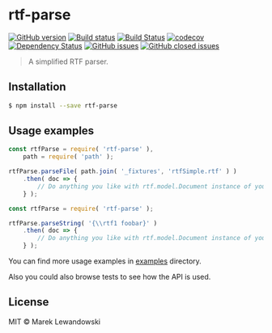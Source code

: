 # rtf-parse

[![GitHub version](https://badge.fury.io/gh/mlewand%2Frtf-parse.svg)](https://badge.fury.io/gh/mlewand%2Frtf-parse)
[![Build status](https://ci.appveyor.com/api/projects/status/7xq8eq2lil4g2t8j?svg=true&passingText=master%20%E2%9C%93)](https://ci.appveyor.com/project/mlewand/rtf-parse)
[![Build Status](https://travis-ci.org/mlewand/rtf-parse.svg?branch=master)](https://travis-ci.org/mlewand/rtf-parse)
[![codecov](https://codecov.io/gh/mlewand/rtf-parse/branch/master/graph/badge.svg)](https://codecov.io/gh/mlewand/rtf-parse)
[![Dependency Status](https://david-dm.org/mlewand/rtf-parse/status.svg)](https://david-dm.org/mlewand/rtf-parse)
[![GitHub issues](https://img.shields.io/github/issues/mlewand/rtf-parse.svg)](https://github.com/mlewand/rtf-parse/issues)
[![GitHub closed issues](https://img.shields.io/github/mlewand/rtf-parse/shields.svg)](https://github.com/mlewand/rtf-parse/issues)

> A simplified RTF parser.

## Installation

```sh
$ npm install --save rtf-parse
```

## Usage examples

```javascript
const rtfParse = require( 'rtf-parse' ),
	path = require( 'path' );

rtfParse.parseFile( path.join( '_fixtures', 'rtfSimple.rtf' ) )
	.then( doc => {
		// Do anything you like with rtf.model.Document instance of your document.
	} );
```

```javascript
const rtfParse = require( 'rtf-parse' );

rtfParse.parseString( '{\\rtf1 foobar}' )
	.then( doc => {
		// Do anything you like with rtf.model.Document instance of your document.
	} );
```

You can find more usage examples in [examples](examples) directory.

Also you could also browse tests to see how the API is used.

## License

MIT © Marek Lewandowski
